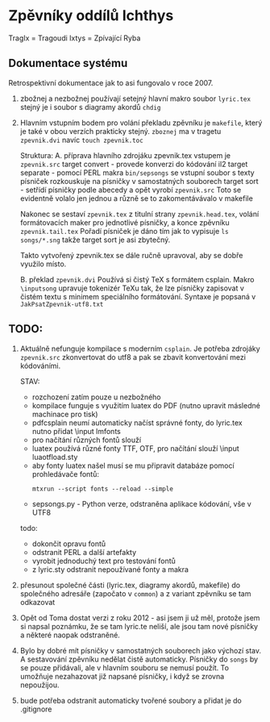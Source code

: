# Zpěvníky oddílů Ichthys

TragIx = Tragoudi Ixtys = Zpívající Ryba

## Dokumentace systému

Retrospektivní dokumentace jak to asi fungovalo v roce 2007.

1. zbožnej a nezbožnej používají setejný hlavní makro soubor `lyric.tex`
   stejný je i soubor s diagramy akordů `chdig`
   
2. Hlavním vstupním bodem pro volání překladu zpěvníku je `makefile`, který je také v obou verzích 
   prakticky stejný. `zboznej` ma v tragetu `zpevnik.dvi` navíc `touch zpevnik.toc`
   
   Struktura:
   A. příprava hlavního zdrojáku zpevnik.tex
   vstupem je `zpevnik.src`
   target convert - provede konverzi do kódování il2
   target separate - pomocí PERL makra `bin/sepsongs` se vstupní soubor s texty písniček rozkouskuje na písničky v samostatných souborech
   target sort - setřídí písničky podle abecedy a opět vyrobí `zpevnik.src`
   Toto se evidentně volalo jen jednou a různě se to zakomentávávalo v makefile
   
   Nakonec se sestaví `zpevnik.tex` z titulní strany `zpevnik.head.tex`, volání formátovacích maker pro jednotlivé písničky, a konce zpěvníku `zpevnik.tail.tex`
   Pořadí písniček je dáno tím jak to vypisuje `ls songs/*.sng` takže target sort je asi zbytečný.  
   
   Takto vytvořený zpevnik.tex se dále ručně upravoval, aby se dobře využilo místo.
   
   B. překlad `zpevnik.dvi`
   Používá si čistý TeX s formátem csplain. 
   Makro `\inputsong` upravuje tokenizér TeXu tak, že lze písničky zapisovat v čistém textu s minimem speciálního formátování.
   Syntaxe je popsaná v `JakPsatZpevnik-utf8.txt` 
   
   
   

## TODO:

1. Aktuálně nefunguje kompilace s moderním `csplain`. Je potřeba zdrojáky `zpevnik.src` zkonvertovat do utf8 a 
   pak se zbavit konvertování mezi kódováními.
   
   STAV:
   - rozchození zatím pouze u nezbožného
   - kompilace funguje s využitím luatex do PDF (nutno upravit másledné machinace pro tisk)
   - pdfcsplain neumí automaticky načíst správné fonty, do lyric.tex nutno přidat \input lmfonts
   - pro načítání různých fontů slouží 
   - luatex používá různé fonty TTF, OTF, pro načítání slouží \input luaotfload.sty
   - aby fonty luatex našel musí se mu připravit databáze pomocí prohledávače fontů: 
      ```
      mtxrun --script fonts --reload --simple
      ```
   - sepsongs.py - Python verze, odstraněna aplikace kódování, vše v UTF8

   todo: 
   - dokončit opravu fontů
   - odstranit PERL a další artefakty
   - vyrobit jednoduchý text pro testování fontů
   - z lyric.sty odstranit nepoužívané fonty a makra
   
2. přesunout společné části (lyric.tex, diagramy akordů, makefile) do společného adresáře (započato v `common`)
   a z variant zpěvníku se tam odkazovat
   
4. Opět od Toma dostat verzi z roku 2012 - asi jsem ji už měl, protože jsem si napsal poznámku, že se tam lyric.te neliší, 
   ale jsou tam nové písničky a některé naopak odstraněné.
   
5. Bylo by dobré mít písničky v samostatných souborech jako výchozí stav. A sestavování zpěvníku nedělat čistě automaticky. 
   Písničky do `songs` by se pouze přidávali, ale v hlavním souboru se nemusí použít. To umožňuje nezahazovat již napsané písničky, i když se zrovna nepoužijou.

6. bude potřeba odstranit automaticky tvořené soubory a přidat je do .gitignore


